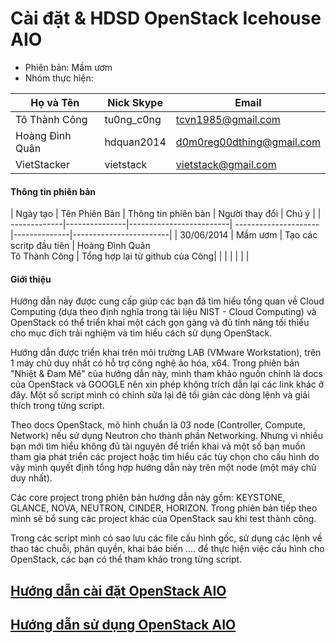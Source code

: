 # Cài đặt & HDSD OpenStack Icehouse AIO
- Phiên bản: Mầm ươm 
- Nhóm thực hiện:

| Họ và Tên        | Nick Skype | Email | 
|------------------|------------|-------|
|Tô Thành Công     | tu0ng_c0ng | tcvn1985@gmail.com |
|Hoàng Đình Quân   | hdquan2014 | d0m0reg00dthing@gmail.com |
| VietStacker      | vietstack  | vietstack@gmail.com

#### Thông tin phiên bản

| Ngày tạo	   | Tên Phiên Bản |   Thông tin phiên bản   | Người thay đổi       |               Chú ý               |
| -------------|---------------|-------------------------| ---------------------|--------------|------------------------| 
| 30/06/2014   |    Mầm ươm    | Tạo các scritp đầu tiên | Hoàng Đình Quân <br> Tô Thành Công | Tổng hợp lại từ github của Công|
|  | | |          |    |

#### Giới thiệu
Hướng dẫn này được cung cấp giúp các bạn đã tìm hiểu tổng quan về Cloud Computing (dựa theo định nghĩa trong tài liệu NIST - Cloud Computing) và OpenStack có thể triển khai một cách gọn gàng và đủ tính năng tối thiểu cho mục đích trải nghiệm và tìm hiểu cách sử dụng OpenStack.

Hướng dẫn được triển khai trên môi trường LAB (VMware Workstation), trên 1 máy chủ duy nhất có hỗ trợ công nghệ ảo hóa, x64. Trong phiên bản "Nhiệt & Đam Mê" của hướng dẫn này, mình tham khảo nguồn chính là docs của OpenStack và GOOGLE nên xin phép không trích dẫn lại các link khác ở đây. Một số script mình có chỉnh sửa lại đê tối giản các dòng lệnh và giải thích trong từng script.

Theo docs OpenStack, mô hình chuẩn là 03 node (Controller, Compute, Network) nếu sử dụng Neutron cho thành phần Networking. Nhưng vì nhiều bạn mới tìm hiểu không đủ tài nguyên để triển khai và một số bạn muốn tham gia phát triển các project hoặc tìm hiểu các tùy chọn cho cấu hình do vậy mình quyết định tổng hợp hướng dẫn này trên một node (một máy chủ duy nhất).

Các core project trong phiên bản hướng dẫn này gồm: KEYSTONE, GLANCE, NOVA, NEUTRON, CINDER, HORIZON. Trong phiên bản tiếp theo mình sẽ bổ sung các project khác của OpenStack sau khi test thành công.

Trong các script mình có sao lưu các file cấu hình gốc, sử dụng các lệnh về thao tác chuỗi, phân quyền, khai báo biến .... để thực hiện việc cấu hình cho OpenStack, các bạn có thể tham khảo trong từng script.


## [Hướng dẫn cài đặt OpenStack AIO](https://github.com/vietstacker/icehouse-aio-ubuntu/blob/master/hd-caidat-openstack-icehouse-aio.md)

## [Hướng dẫn sử dụng OpenStack AIO](https://github.com/vietstacker/icehouse-aio-ubuntu/blob/master/hd-sudung-openstack-icehouse-aio.md)

